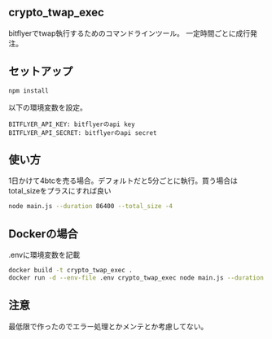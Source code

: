 ## crypto_twap_exec

bitflyerでtwap執行するためのコマンドラインツール。
一定時間ごとに成行発注。

## セットアップ

```bash
npm install
```

以下の環境変数を設定。

```
BITFLYER_API_KEY: bitflyerのapi key
BITFLYER_API_SECRET: bitflyerのapi secret
```

## 使い方

1日かけて4btcを売る場合。デフォルトだと5分ごとに執行。買う場合はtotal_sizeをプラスにすれば良い

```bash
node main.js --duration 86400 --total_size -4
```

## Dockerの場合

.envに環境変数を記載

```bash
docker build -t crypto_twap_exec .
docker run -d --env-file .env crypto_twap_exec node main.js --duration 86400 --total_size -4
```

## 注意

最低限で作ったのでエラー処理とかメンテとか考慮してない。
